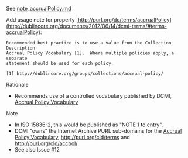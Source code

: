 See [note_accrualPolicy.md](../blob/master/proposals/2018_iso-related/note_accrualPolicy.md)

Add usage note for property [http://purl.org/dc/terms/accrualPolicy](http://dublincore.org/documents/2012/06/14/dcmi-terms/#terms-accrualPolicy):

    Recommended best practice is to use a value from the Collection Description
    Accrual Policy Vocabulary [1].  Where multiple policies apply, a separate
    statement should be used for each policy.  

    [1] http://dublincore.org/groups/collections/accrual-policy/

Rationale
* Recommends use of a controlled vocabulary published by DCMI, [Accrual Policy Vocabulary](http://dublincore.org/groups/collections/accrual-policy/)

Note
* In ISO 15836-2, this would be published as "NOTE 1 to entry".
* DCMI "owns" the Internet Archive PURL sub-domains for the [Accrual Policy Vocabulary](http://dublincore.org/groups/collections/accrual-policy/), http://purl.org/cld/terms and http://purl.org/cld/accpol/
* See also Issue #12

